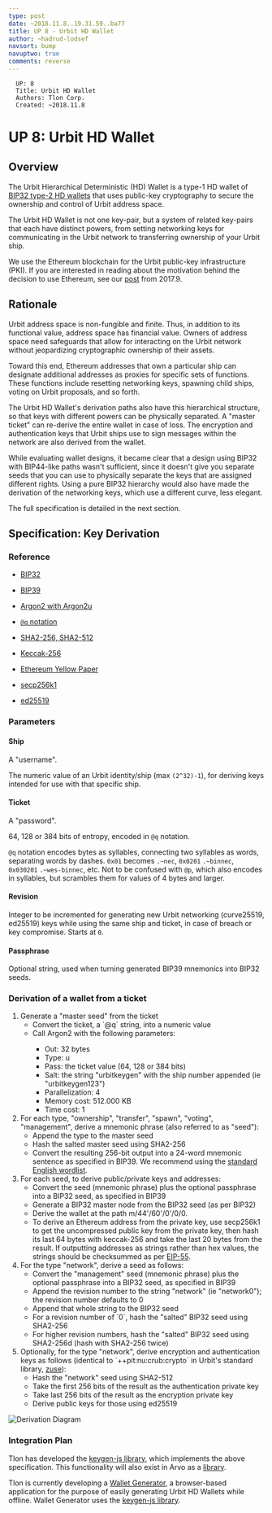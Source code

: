 ```yaml
---
type: post
date: ~2018.11.8..19.31.59..ba77
title: UP 8 - Urbit HD Wallet
author: ~hadrud-lodsef
navsort: bump
navuptwo: true
comments: reverse
---
```


```
  UP: 8
  Title: Urbit HD Wallet
  Authors: Tlon Corp.
  Created: ~2018.11.8
```

# UP 8: Urbit HD Wallet

## Overview

The Urbit Hierarchical Deterministic (HD) Wallet is a type-1 HD wallet of [BIP32 type-2 HD wallets](https://github.com/bitcoin/bips/blob/master/bip-0032.mediawiki) that uses public-key cryptography to secure the ownership and control of Urbit address space.

The Urbit HD Wallet is not one key-pair, but a system of related key-pairs that each have distinct powers, from setting networking keys for communicating in the Urbit network to transferring ownership of your Urbit ship. 

We use the Ethereum blockchain for the Urbit public-key infrastructure (PKI). If you are interested in reading about the motivation behind the decision to use Ethereum, see our [post](https://github.com/urbit/urbit.org/blob/master/main/blog/2017.9-eth.md) from 2017.9.


## Rationale

Urbit address space is non-fungible and finite. Thus, in addition to its functional value, address space has financial value. Owners of address space need safeguards that allow for interacting on the Urbit network without jeopardizing cryptographic ownership of their assets. 

Toward this end, Ethereum addresses that own a particular ship can designate additional addresses as proxies for specific sets of functions. These functions include resetting networking keys, spawning child ships, voting on Urbit proposals, and so forth. 

The Urbit HD Wallet's derivation paths also have this hierarchical structure, so that keys with different powers can be physically separated. A "master ticket" can re-derive the entire wallet in case of loss. The encryption and authentication keys that Urbit ships use to sign messages within the network are also derived from the wallet.

While evaluating wallet designs, it became clear that a design using BIP32 with BIP44-like paths wasn't sufficient, since it doesn't give you separate seeds that you can use to physically separate the keys that are assigned different rights. Using a pure BIP32 hierarchy would also have made the derivation of the networking keys, which use a different curve, less elegant.

The full specification is detailed in the next section.


## Specification: Key Derivation

### Reference

* [BIP32](https://github.com/bitcoin/bips/blob/master/bip-0032.mediawiki)

* [BIP39](https://github.com/bitcoin/bips/blob/master/bip-0039.mediawiki)

* [Argon2 with Argon2u](https://github.com/urbit/argon2)

* [`@q` notation](https://github.com/urbit/arvo/pull/824)

* [SHA2-256, SHA2-512](https://nvlpubs.nist.gov/nistpubs/FIPS/NIST.FIPS.180-4.pdf)

* [Keccak-256](https://keccak.team/files/Keccak-reference-3.0.pdf)

* [Ethereum Yellow Paper](https://ethereum.github.io/yellowpaper/paper.pdf)

* [secp256k1](http://www.secg.org/sec2-v2.pdf)

* [ed25519](https://ed25519.cr.yp.to/ed25519-20110926.pdf)

### Parameters

#### Ship

A "username".

The numeric value of an Urbit identity/ship (max `(2^32)-1`), for deriving keys intended for use with that specific ship.

#### Ticket

A "password".

64, 128 or 384 bits of entropy, encoded in `@q` notation.

`@q` notation encodes bytes as syllables, connecting two syllables as words, separating words by dashes.
`0x01` becomes `.~nec`, `0x0201` `.~binnec`, `0x030201` `.~wes-binnec`, etc.
Not to be confused with `@p`, which also encodes in syllables, but scrambles them for values of 4 bytes and larger.

#### Revision

Integer to be incremented for generating new Urbit networking (curve25519, ed25519) keys while using the same ship and ticket, in case of breach or key compromise. Starts at `0`.

#### Passphrase

Optional string, used when turning generated BIP39 mnemonics into BIP32 seeds.

### Derivation of a wallet from a ticket

<ol>
  <li>Generate a "master seed" from the ticket
    <ul>
      <li>Convert the ticket, a `@q` string, into a numeric value</li>
      <li>Call Argon2 with the following parameters:</li>
        <ul>
          <li>Out: 32 bytes</li>
          <li>Type: u</li>
          <li>Pass: the ticket value (64, 128 or 384 bits)</li>
          <li>Salt: the string "urbitkeygen" with the ship number appended (ie "urbitkeygen123")</li>
          <li>Parallelization: 4</li>
          <li>Memory cost: 512.000 KB</li>
          <li>Time cost: 1</li>
        </ul>
    </ul>
  </li>
  <li>For each type, "ownership", "transfer", "spawn", "voting", "management", derive a mnemonic phrase (also referred to as "seed"):
    <ul>
      <li>Append the type to the master seed</li>
      <li>Hash the salted master seed using SHA2-256</li>
      <li>Convert the resulting 256-bit output into a 24-word mnemonic sentence as specified in BIP39. We recommend using the <a href="https://github.com/bitcoin/bips/blob/master/bip-0039/english.txt">standard English wordlist</a>.</li>
    </ul>
  </li>
  <li>For each seed, to derive public/private keys and addresses:
    <ul>
      <li>Convert the seed (mnemonic phrase) plus the optional passphrase into a BIP32 seed, as specified in BIP39</li>
      <li>Generate a BIP32 master node from the BIP32 seed (as per BIP32)</li>
      <li>Derive the wallet at the path m/44'/60'/0'/0/0.</li>
      <li>To derive an Ethereum address from the private key, use secp256k1 to get the uncompressed public key from the private key, then hash its last 64 bytes with keccak-256 and take the last 20 bytes from the result. If outputting addresses as strings rather than hex values, the strings should be checksummed as per <a href="https://github.com/ethereum/EIPs/blob/master/EIPS/eip-55.md">EIP-55</a>.</li>
    </ul>
  </li>
  <li>For the type "network", derive a seed as follows:
    <ul>
      <li>Convert the "management" seed (mnemonic phrase) plus the optional passphrase into a BIP32 seed, as specified in BIP39</li>
      <li>Append the revision number to the string "network" (ie "network0"); the revision number defaults to 0</li>
      <li>Append that whole string to the BIP32 seed</li>
      <li>For a revision number of `0`, hash the "salted" BIP32 seed using SHA2-256</li>
      <li>For higher revision numbers, hash the "salted" BIP32 seed using SHA2-256d (hash with SHA2-256 twice)</li>
    </ul>
  </li>
  <li>Optionally, for the type "network", derive encryption and authentication keys as follows (identical to `++pit:nu:crub:crypto` in Urbit's standard library, <a href="https://github.com/urbit/arvo/blob/master/sys/zuse.hoon">zuse</a>):
    <ul>
      <li>Hash the "network" seed using SHA2-512</li>
      <li>Take the first 256 bits of the result as the authentication private key</li>
      <li>Take last 256 bits of the result as the encryption private key</li>
      <li>Derive public keys for those using ed25519</li>
    </ul>
  </li>
</ol>

![Derivation Diagram](https://media.urbit.org/fora/proposals/UP-8.jpg)

### Integration Plan

Tlon has developed the [keygen-js library](https://github.com/urbit/keygen-js), which implements the above specification. This functionality will also exist in Arvo as a [library](https://github.com/urbit/arvo/pull/877).

Tlon is currently developing a [Wallet Generator](https://github.com/urbit/urbit-wallet-generator), a browser-based application for the purpose of easily generating Urbit HD Wallets while offline. Wallet Generator uses the [keygen-js library](https://github.com/urbit/keygen-js). 


